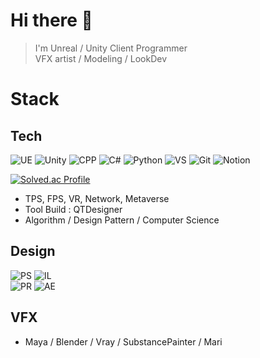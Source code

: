# Hi there 👋
> I'm Unreal / Unity Client Programmer <br/>
> VFX artist / Modeling / LookDev

<!--
**fortress43-dev/fortress43-dev** is a ✨ _special_ ✨ repository because its `README.md` (this file) appears on your GitHub profile.

Here are some ideas to get you started:

- 🔭 I’m currently working on ...
- 🌱 I’m currently learning ...
- 👯 I’m looking to collaborate on ...
- 🤔 I’m looking for help with ...
- 💬 Ask me about ...
- 📫 How to reach me: ...
- 😄 Pronouns: ...
- ⚡ Fun fact: ...
-->

# Stack
## Tech
![UE](https://img.shields.io/badge/unrealengine-%23313131.svg?style=for-the-badge&logo=unrealengine&logoColor=white)
![Unity](https://img.shields.io/badge/Unity-100000?style=for-the-badge&logo=unity&logoColor=white)
![CPP](https://img.shields.io/badge/C%2B%2B-00599C?style=for-the-badge&logo=c%2B%2B&logoColor=white)
![C#](https://img.shields.io/badge/C%23-239120?style=for-the-badge&logo=c-sharp&logoColor=white)
![Python](https://img.shields.io/badge/Python-3776AB?style=for-the-badge&logo=python&logoColor=white)
![VS](https://img.shields.io/badge/Visual_Studio-5C2D91?style=for-the-badge&logo=visual%20studio&logoColor=white)
![Git](https://img.shields.io/badge/GitHub-100000?style=for-the-badge&logo=github&logoColor=white)
![Notion](https://img.shields.io/badge/Notion-000000?style=for-the-badge&logo=notion&logoColor=white) 

[![Solved.ac Profile](http://mazassumnida.wtf/api/v2/generate_badge?boj=fortress43)](https://solved.ac/fortress43/)
- TPS, FPS, VR, Network, Metaverse
- Tool Build : QTDesigner
- Algorithm / Design Pattern / Computer Science

## Design
![PS](https://img.shields.io/badge/Adobe%20Photoshop-31A8FF?logo=adobephotoshop&logoColor=fff&style=for-the-badge)
![IL](https://img.shields.io/badge/Adobe%20Illustrator-FF9A00?logo=adobeillustrator&logoColor=fff&style=for-the-badge)  
![PR](https://img.shields.io/badge/Adobe%20Premiere%20Pro-99F?logo=adobepremierepro&logoColor=fff&style=for-the-badge)
![AE](https://img.shields.io/badge/Adobe%20After%20Effects-99F?logo=adobeaftereffects&logoColor=fff&style=for-the-badge)

## VFX
- Maya / Blender / Vray / SubstancePainter / Mari
